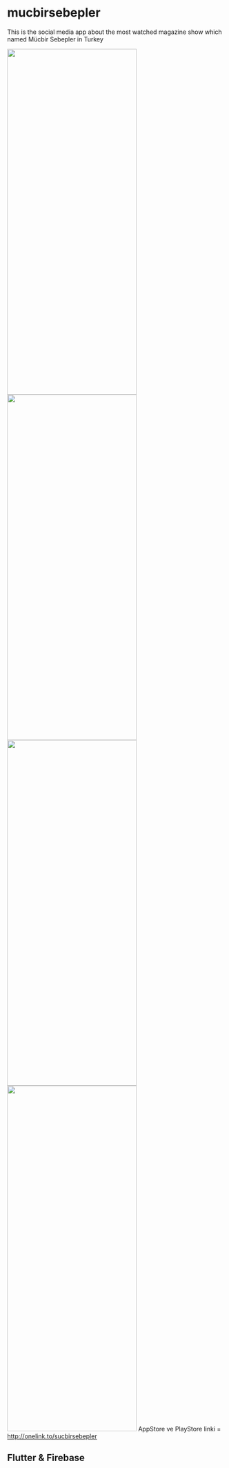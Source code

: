 # mucbirsebepler
This is the social media app about the most watched magazine show which named Mücbir Sebepler in Turkey 

<img src="screenshots/yari1.png" width=300 height=800> <img src="screenshots/yari2.png" width=300 height=800>
<img src="screenshots/2390425.png" width=300 height=800> <img src="screenshots/tospik.png" width=300 height=800>
AppStore ve PlayStore linki = http://onelink.to/sucbirsebepler


## Flutter & Firebase
